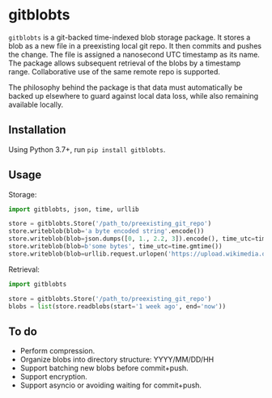 # gitblobts

`gitblobts` is a git-backed time-indexed blob storage package.
It stores a blob as a new file in a preexisting local git repo.
It then commits and pushes the change.
The file is assigned a nanosecond UTC timestamp as its name.
The package allows subsequent retrieval of the blobs by a timestamp range.
Collaborative use of the same remote repo is supported.

The philosophy behind the package is that data must automatically be backed up elsewhere to guard against local data
loss, while also remaining available locally.

## Installation
Using Python 3.7+, run `pip install gitblobts`.

## Usage

Storage:
```python
import gitblobts, json, time, urllib

store = gitblobts.Store('/path_to/preexisting_git_repo')
store.writeblob(blob='a byte encoded string'.encode())
store.writeblob(blob=json.dumps([0, 1., 2.2, 3]).encode(), time_utc=time.time())
store.writeblob(blob=b'some bytes', time_utc=time.gmtime())
store.writeblob(blob=urllib.request.urlopen('https://upload.wikimedia.org/wikipedia/en/a/a9/Example.jpg').read())
```

Retrieval:
```python
import gitblobts

store = gitblobts.Store('/path_to/preexisting_git_repo')
blobs = list(store.readblobs(start='1 week ago', end='now'))
```

## To do
* Perform compression.
* Organize blobs into directory structure: YYYY/MM/DD/HH
* Support batching new blobs before commit+push.
* Support encryption.
* Support asyncio or avoiding waiting for commit+push.
